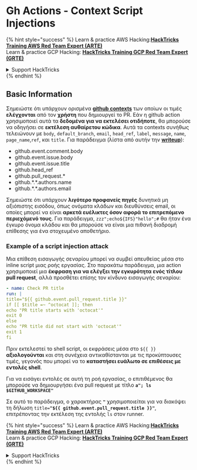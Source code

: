 # Gh Actions - Context Script Injections

{% hint style="success" %}
Learn & practice AWS Hacking:<img src="../../../.gitbook/assets/image (1).png" alt="" data-size="line">[**HackTricks Training AWS Red Team Expert (ARTE)**](https://training.hacktricks.xyz/courses/arte)<img src="../../../.gitbook/assets/image (1).png" alt="" data-size="line">\
Learn & practice GCP Hacking: <img src="../../../.gitbook/assets/image (2).png" alt="" data-size="line">[**HackTricks Training GCP Red Team Expert (GRTE)**<img src="../../../.gitbook/assets/image (2).png" alt="" data-size="line">](https://training.hacktricks.xyz/courses/grte)

<details>

<summary>Support HackTricks</summary>

* Check the [**subscription plans**](https://github.com/sponsors/carlospolop)!
* **Join the** 💬 [**Discord group**](https://discord.gg/hRep4RUj7f) or the [**telegram group**](https://t.me/peass) or **follow** us on **Twitter** 🐦 [**@hacktricks\_live**](https://twitter.com/hacktricks\_live)**.**
* **Share hacking tricks by submitting PRs to the** [**HackTricks**](https://github.com/carlospolop/hacktricks) and [**HackTricks Cloud**](https://github.com/carlospolop/hacktricks-cloud) github repos.

</details>
{% endhint %}

## Basic Information

Σημειώστε ότι υπάρχουν ορισμένα [**github contexts**](https://docs.github.com/en/actions/reference/context-and-expression-syntax-for-github-actions#github-context) των οποίων οι τιμές **ελέγχονται** από τον **χρήστη** που δημιουργεί το PR. Εάν η github action χρησιμοποιεί αυτά τα **δεδομένα για να εκτελέσει οτιδήποτε**, θα μπορούσε να οδηγήσει σε **εκτέλεση αυθαίρετου κώδικα**. Αυτά τα contexts συνήθως τελειώνουν με `body`, `default_branch`, `email`, `head_ref`, `label`, `message`, `name`, `page_name`,`ref`, και `title`. Για παράδειγμα (λίστα από αυτήν την [**writeup**](https://medium.com/tinder/exploiting-github-actions-on-open-source-projects-5d93936d189f)):

* github.event.comment.body
* github.event.issue.body
* github.event.issue.title
* github.head\_ref
* github.pull\_request.\*
* github.\*.\*.authors.name
* github.\*.\*.authors.email

Σημειώστε ότι υπάρχουν **λιγότερο προφανείς πηγές** δυνητικά μη αξιόπιστης εισόδου, όπως ονόματα κλάδων και διευθύνσεις email, οι οποίες μπορεί να είναι **αρκετά ευέλικτες όσον αφορά το επιτρεπόμενο περιεχόμενό τους**. Για παράδειγμα, `zzz";echo${IFS}"hello";#` θα ήταν ένα έγκυρο όνομα κλάδου και θα μπορούσε να είναι μια πιθανή διαδρομή επίθεσης για ένα στοχευμένο αποθετήριο.

### Example of a script injection attack <a href="#example-of-a-script-injection-attack" id="example-of-a-script-injection-attack"></a>

Μια επίθεση εισαγωγής σεναρίου μπορεί να συμβεί απευθείας μέσα στο inline script μιας ροής εργασίας. Στο παρακάτω παράδειγμα, μια action χρησιμοποιεί μια **έκφραση για να ελέγξει την εγκυρότητα ενός τίτλου pull request**, αλλά προσθέτει επίσης τον κίνδυνο εισαγωγής σεναρίου:
```yaml
- name: Check PR title
run: |
title="${{ github.event.pull_request.title }}"
if [[ $title =~ ^octocat ]]; then
echo "PR title starts with 'octocat'"
exit 0
else
echo "PR title did not start with 'octocat'"
exit 1
fi
```
Πριν εκτελεστεί το shell script, οι εκφράσεις μέσα στο `${{ }}` **αξιολογούνται** και στη συνέχεια αντικαθίστανται με τις προκύπτουσες τιμές, γεγονός που μπορεί να το **καταστήσει ευάλωτο σε επιθέσεις με εντολές shell**.

Για να εισάγει εντολές σε αυτή τη ροή εργασίας, ο επιτιθέμενος θα μπορούσε να δημιουργήσει ένα pull request με τίτλο **`a"; ls $GITHUB_WORKSPACE"`**

Σε αυτό το παράδειγμα, ο χαρακτήρας **`"`** χρησιμοποιείται για να διακόψει τη δήλωση `title=`**`"${{ github.event.pull_request.title }}"`**, επιτρέποντας την εκτέλεση της εντολής `ls` στον runner.

{% hint style="success" %}
Learn & practice AWS Hacking:<img src="../../../.gitbook/assets/image (1).png" alt="" data-size="line">[**HackTricks Training AWS Red Team Expert (ARTE)**](https://training.hacktricks.xyz/courses/arte)<img src="../../../.gitbook/assets/image (1).png" alt="" data-size="line">\
Learn & practice GCP Hacking: <img src="../../../.gitbook/assets/image (2).png" alt="" data-size="line">[**HackTricks Training GCP Red Team Expert (GRTE)**<img src="../../../.gitbook/assets/image (2).png" alt="" data-size="line">](https://training.hacktricks.xyz/courses/grte)

<details>

<summary>Support HackTricks</summary>

* Check the [**subscription plans**](https://github.com/sponsors/carlospolop)!
* **Join the** 💬 [**Discord group**](https://discord.gg/hRep4RUj7f) or the [**telegram group**](https://t.me/peass) or **follow** us on **Twitter** 🐦 [**@hacktricks\_live**](https://twitter.com/hacktricks\_live)**.**
* **Share hacking tricks by submitting PRs to the** [**HackTricks**](https://github.com/carlospolop/hacktricks) and [**HackTricks Cloud**](https://github.com/carlospolop/hacktricks-cloud) github repos.

</details>
{% endhint %}

